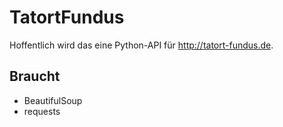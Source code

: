TatortFundus
============

Hoffentlich wird das eine Python-API für http://tatort-fundus.de. 

## Braucht 
* BeautifulSoup
* requests
